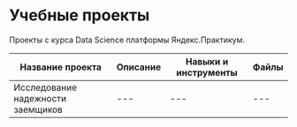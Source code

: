 # Учебные проекты
Проекты с курса Data Science платформы Яндекс.Практикум.

|Название проекта|Описание|Навыки и инструменты|Файлы|
|---|---|---|---|
|Исследование надежности заемщиков|---|---|---|
